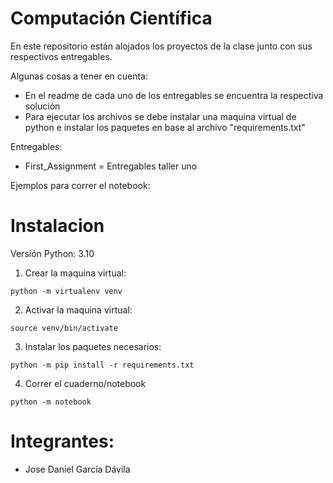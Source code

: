 # Computación Científica

En este repositorio están alojados los proyectos de la clase junto con sus respectivos entregables.

Algunas cosas a tener en cuenta:
- En el readme de cada uno de los entregables se encuentra la respectiva solución
- Para ejecutar los archivos se debe instalar una maquina virtual de python e instalar los paquetes en base al archivo "requirements.txt"

Entregables:

- First_Assignment = Entregables taller uno

Ejemplos para correr el notebook:



# Instalacion

Versión Python: 3.10

1. Crear la maquina virtual:

`python -m virtualenv venv`

2. Activar la maquina virtual:

`source venv/bin/activate`

3. Instalar los paquetes necesarios:

`python -m pip install -r requirements.txt`

4. Correr el cuaderno/notebook

`python -m notebook`

# Integrantes:

- Jose Daniel García Dávila